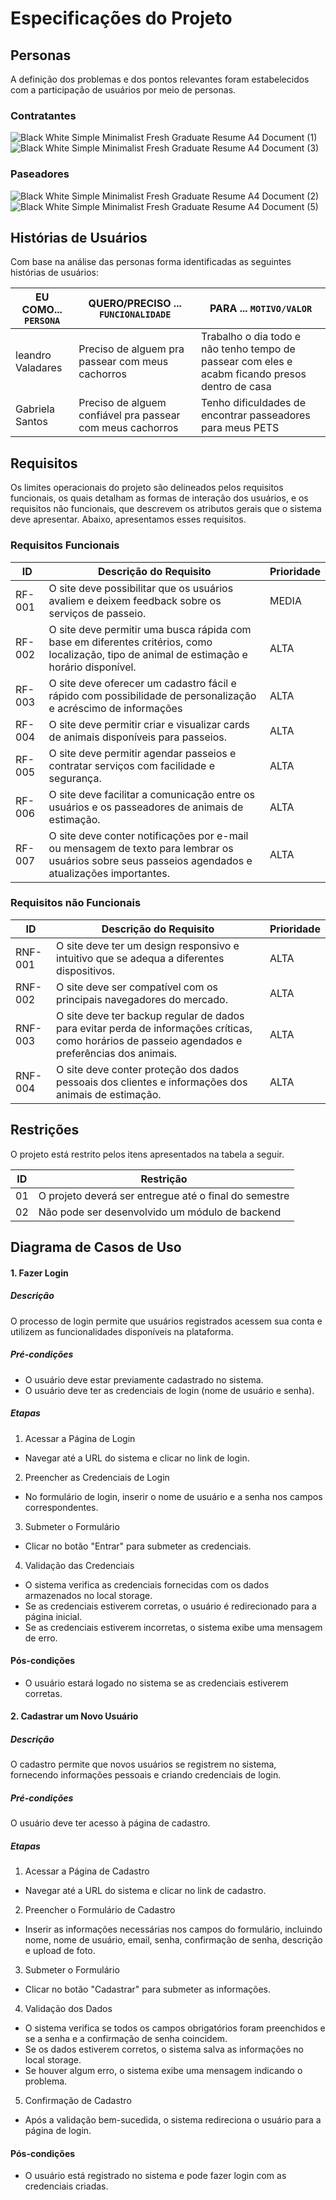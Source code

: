 # Especificações do Projeto
## Personas

A definição dos problemas e dos pontos relevantes foram estabelecidos com a participação de usuários por meio de personas. 
### Contratantes
![Black White Simple Minimalist Fresh Graduate Resume A4 Document (1)](https://github.com/user-attachments/assets/5c4bb2db-d187-4e21-9d93-b3b5c50feed0)
![Black White Simple Minimalist Fresh Graduate Resume A4 Document (3)](https://github.com/user-attachments/assets/0fbb8f6d-3ca5-4557-a53a-2dc43b2be812)
### Paseadores
![Black White Simple Minimalist Fresh Graduate Resume A4 Document (2)](https://github.com/user-attachments/assets/20ff9637-edd0-40b3-a18e-8b65f5a1b9c9)
![Black White Simple Minimalist Fresh Graduate Resume A4 Document (5)](https://github.com/user-attachments/assets/85fa2541-05fa-4e8a-ac54-6e30df293bb7)


## Histórias de Usuários

Com base na análise das personas forma identificadas as seguintes histórias de usuários:

|EU COMO... `PERSONA`| QUERO/PRECISO ... `FUNCIONALIDADE` |PARA ... `MOTIVO/VALOR`                 |
|--------------------|------------------------------------|----------------------------------------|
|leandro Valadares  | Preciso de alguem pra passear com meus cachorros           | Trabalho o dia todo e não tenho tempo de passear com eles e acabm ficando presos dentro de casa              |
|Gabriela Santos       |  Preciso de alguem confiável pra passear com meus cachorros         | Tenho dificuldades de encontrar passeadores para meus PETS |

## Requisitos

Os limites operacionais do projeto são delineados pelos requisitos funcionais, os quais detalham as formas de interação dos usuários, e os requisitos não funcionais, que descrevem os atributos gerais que o sistema deve apresentar. Abaixo, apresentamos esses requisitos.

### Requisitos Funcionais

|ID    | Descrição do Requisito  | Prioridade |
|------|-----------------------------------------|----|
|RF-001| O site deve possibilitar que os usuários avaliem e deixem feedback sobre os serviços de passeio.| MEDIA | 
|RF-002| O site deve permitir uma busca rápida com base em diferentes critérios, como localização, tipo de animal de estimação e horário disponível.    | ALTA |
|RF-003| O site deve oferecer um cadastro fácil e rápido com possibilidade de personalização e acréscimo de informações | ALTA |
|RF-004| O site deve permitir criar e visualizar cards de animais disponíveis para passeios. | ALTA |
|RF-005| O site deve permitir agendar passeios e contratar serviços com facilidade e segurança. | ALTA |
|RF-006| O site deve facilitar a comunicação entre os usuários e os passeadores de animais de estimação. | ALTA |
|RF-007| O site deve conter notificações por e-mail ou mensagem de texto para lembrar os usuários sobre seus passeios agendados e atualizações importantes. | ALTA |

### Requisitos não Funcionais

|ID     | Descrição do Requisito  |Prioridade |
|-------|-------------------------|----|
|RNF-001| O site deve ter um design responsivo e intuitivo que se adequa a diferentes dispositivos.| ALTA | 
|RNF-002|O site deve ser compatível com os principais navegadores do mercado. |  ALTA | 
|RNF-003| O site deve ter backup regular de dados para evitar perda de informações críticas, como horários de passeio agendados e preferências dos animais.|  ALTA | 
|RNF-004| O site deve conter proteção dos dados pessoais dos clientes e informações dos animais de estimação.|  ALTA | 

## Restrições

O projeto está restrito pelos itens apresentados na tabela a seguir.

|ID| Restrição                                             |
|--|-------------------------------------------------------|
|01| O projeto deverá ser entregue até o final do semestre |
|02| Não pode ser desenvolvido um módulo de backend        |

## Diagrama de Casos de Uso

#### 1. Fazer Login
##### Descrição
O processo de login permite que usuários registrados acessem sua conta e utilizem as funcionalidades disponíveis na plataforma.
##### Pré-condições
- O usuário deve estar previamente cadastrado no sistema.
- O usuário deve ter as credenciais de login (nome de usuário e senha).
##### Etapas
1. Acessar a Página de Login
- Navegar até a URL do sistema e clicar no link de login.

2. Preencher as Credenciais de Login
- No formulário de login, inserir o nome de usuário e a senha nos campos correspondentes.
3. Submeter o Formulário
- Clicar no botão "Entrar" para submeter as credenciais.
4. Validação das Credenciais
- O sistema verifica as credenciais fornecidas com os dados armazenados no local storage.
- Se as credenciais estiverem corretas, o usuário é redirecionado para a página inicial.
- Se as credenciais estiverem incorretas, o sistema exibe uma mensagem de erro.

#### Pós-condições
- O usuário estará logado no sistema se as credenciais estiverem corretas.
#### 2. Cadastrar um Novo Usuário
##### Descrição
O cadastro permite que novos usuários se registrem no sistema, fornecendo informações pessoais e criando credenciais de login.
##### Pré-condições
O usuário deve ter acesso à página de cadastro.
##### Etapas
1. Acessar a Página de Cadastro
- Navegar até a URL do sistema e clicar no link de cadastro.
2. Preencher o Formulário de Cadastro
- Inserir as informações necessárias nos campos do formulário, incluindo nome, nome de usuário, email, senha, confirmação de senha, descrição e upload de foto.
3. Submeter o Formulário
- Clicar no botão "Cadastrar" para submeter as informações.
4. Validação dos Dados
- O sistema verifica se todos os campos obrigatórios foram preenchidos e se a senha e a confirmação de senha coincidem.
- Se os dados estiverem corretos, o sistema salva as informações no local storage.
- Se houver algum erro, o sistema exibe uma mensagem indicando o problema.
5. Confirmação de Cadastro
- Após a validação bem-sucedida, o sistema redireciona o usuário para a página de login.
#### Pós-condições
- O usuário está registrado no sistema e pode fazer login com as credenciais criadas.



